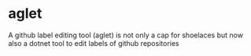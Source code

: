 # aglet
A github label editing tool (aglet) is not only a cap for shoelaces but now also a dotnet tool to edit labels of github repositories
